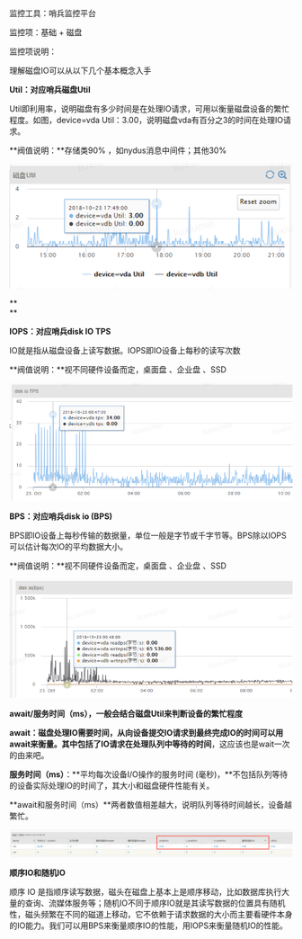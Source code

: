 监控工具：哨兵监控平台

监控项：基础 + 磁盘



监控项说明：

理解磁盘IO可以从以下几个基本概念入手

**Util：对应哨兵磁盘Util**

Util即利用率，说明磁盘有多少时间是在处理IO请求，可用以衡量磁盘设备的繁忙程度。如图，device=vda Util：3.00，说明磁盘vda有百分之3的时间在处理IO请求。

**阀值说明：**存储类90% ，如nydus消息中间件；其他30%

![](/assets/5-3-1.png)

**  
**

**IOPS：对应哨兵disk IO TPS**

IO就是指从磁盘设备上读写数据。IOPS即IO设备上每秒的读写次数

**阀值说明：**视不同硬件设备而定，桌面盘 、企业盘 、SSD

![](/assets/5-3-2.png)

**BPS：对应哨兵disk io \(BPS\)**

BPS即IO设备上每秒传输的数据量，单位一般是字节或千字节等。BPS除以IOPS可以估计每次IO的平均数据大小。

**阀值说明：**视不同硬件设备而定，桌面盘 、企业盘 、SSD

![](/assets/5-3-3.png)



**await/服务时间（ms），一般会结合磁盘Util来判断设备的繁忙程度**

**await：**磁盘处理IO需要时间，从向设备提交IO请求到最终完成IO的时间可以用await来衡量。其中**包括了IO请求在处理队列中等待的时间**，这应该也是wait一次的由来吧。

**服务时间（ms）**：**平均每次设备I/O操作的服务时间 \(毫秒\)，**不包括队列等待的设备实际处理IO的时间了，其大小和磁盘硬件性能有关。

**await和服务时间（ms）**两者数值相差越大，说明队列等待时间越长，设备越繁忙。

![](/assets/5-3-4.png)



**顺序IO和随机IO**

顺序 IO 是指顺序读写数据，磁头在磁盘上基本上是顺序移动，比如数据库执行大量的查询、流媒体服务等；随机IO不同于顺序IO就是其读写数据的位置具有随机性，磁头频繁在不同的磁道上移动，它不依赖于请求数据的大小而主要看硬件本身的IO能力。我们可以用BPS来衡量顺序IO的性能，用IOPS来衡量随机IO的性能。

